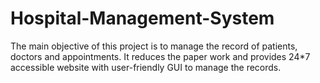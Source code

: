 # Hospital-Management-System
The main objective of this project is to manage the record of patients, doctors and appointments. It reduces the paper work and provides 24*7 accessible website with user-friendly GUI to manage the records.
